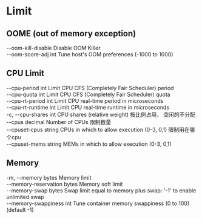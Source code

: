 # Limit



## OOME (out of memory exception)
 --oom-kill-disable               Disable OOM Killer  
--oom-score-adj int              Tune host's OOM preferences (-1000 to 1000)


## CPU Limit
--cpu-period int                 Limit CPU CFS (Completely Fair Scheduler) period  
--cpu-quota int                  Limit CPU CFS (Completely Fair Scheduler) quota  
--cpu-rt-period int              Limit CPU real-time period in microseconds  
--cpu-rt-runtime int             Limit CPU real-time runtime in microseconds  
-c, --cpu-shares int                 CPU shares (relative weight) 按比例占用， 空闲的不分配  
--cpus decimal                   Number of CPUs 限制数量  
--cpuset-cpus string             CPUs in which to allow execution (0-3, 0,1) 限制用在哪个cpu  
--cpuset-mems string             MEMs in which to allow execution (0-3, 0,1) 


## Memory
-m, --memory bytes                   Memory limit  
--memory-reservation bytes       Memory soft limit  
--memory-swap bytes              Swap limit equal to memory plus swap: '-1' to enable unlimited swap  
--memory-swappiness int          Tune container memory swappiness (0 to 100) (default -1)